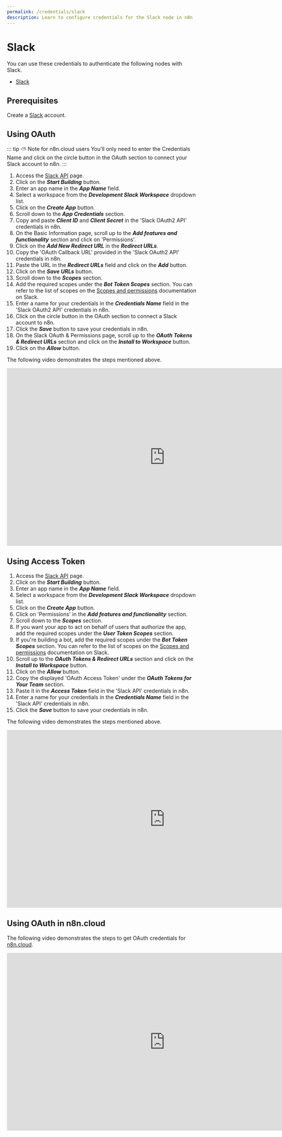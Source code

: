 ```yaml
---
permalink: /credentials/slack
description: Learn to configure credentials for the Slack node in n8n
---
```


# Slack

You can use these credentials to authenticate the following nodes with Slack.
- [Slack](../../nodes-library/nodes/Slack/README.md)

## Prerequisites

Create a [Slack](https://slack.com/) account.

## Using OAuth

::: tip ⛅️ Note for n8n.cloud users
You'll only need to enter the Credentials Name and click on the circle button in the OAuth section to connect your Slack account to n8n.
:::

1. Access the [Slack API](https://api.slack.com/) page.
2. Click on the ***Start Building*** button.
3. Enter an app name in the ***App Name*** field.
4. Select a workspace from the ***Development Slack Workspace*** dropdown list.
5. Click on the ***Create App*** button.
6. Scroll down to the ***App Credentials*** section.
7. Copy and paste ***Client ID*** and ***Client Secret*** in the 'Slack OAuth2 API' credentials in n8n.
8. On the Basic Information page, scroll up to the ***Add features and functionality*** section and click on 'Permissions'.
9. Click on the ***Add New Redirect URL*** in the ***Redirect URLs***.
10. Copy the 'OAuth Callback URL' provided in the 'Slack OAuth2 API' credentials in n8n.
11. Paste the URL in the ***Redirect URLs*** field and click on the ***Add*** button.
12. Click on the ***Save URLs*** button.
13. Scroll down to the ***Scopes*** section.
14. Add the required scopes under the ***Bot Token Scopes*** section. You can refer to the list of scopes on the [Scopes and permissions](https://api.slack.com/scopes) documentation on Slack.
15. Enter a name for your credentials in the ***Credentials Name*** field in the 'Slack OAuth2 API' credentials in n8n.
16. Click on the circle button in the OAuth section to connect a Slack account to n8n.
17. Click the ***Save*** button to save your credentials in n8n.
18. On the Slack OAuth & Permissions page, scroll up to the ***OAuth Tokens & Redirect URLs*** section and click on the ***Install to Workspace*** button.
19. Click on the ***Allow*** button.

The following video demonstrates the steps mentioned above.

<div class="video-container">
<iframe width="840" height="472.5" src="https://www.youtube.com/embed/ewjfY-XQ2Mo" frameborder="0" allow="accelerometer; autoplay; clipboard-write; encrypted-media; gyroscope; picture-in-picture" allowfullscreen></iframe>
</div>

## Using Access Token

1. Access the [Slack API](https://api.slack.com/) page.
2. Click on the ***Start Building*** button.
3. Enter an app name in the ***App Name*** field.
4. Select a workspace from the ***Development Slack Workspace*** dropdown list.
5. Click on the ***Create App*** button.
6. Click on 'Permissions' in the ***Add features and functionality*** section.
7. Scroll down to the ***Scopes*** section.
8. If you want your app to act on behalf of users that authorize the app, add the required scopes under the ***User Token Scopes*** section.
9. If you're building a bot, add the required scopes under the ***Bot Token Scopes*** section. You can refer to the list of scopes on the [Scopes and permissions](https://api.slack.com/scopes) documentation on Slack.
10. Scroll up to the ***OAuth Tokens & Redirect URLs*** section and click on the ***Install to Workspace*** button.
11. Click on the ***Allow*** button.
12. Copy the displayed 'OAuth Access Token' under the ***OAuth Tokens for Your Team*** section.
13. Paste it in the ***Access Token*** field in the 'Slack API' credentials in n8n.
14. Enter a name for your credentials in the ***Credentials Name*** field in the 'Slack API' credentials in n8n.
15. Click the ***Save*** button to save your credentials in n8n.

The following video demonstrates the steps mentioned above.

<div class="video-container">
<iframe width="840" height="472.5" src="https://www.youtube.com/embed/8x3BzKhl_ek" frameborder="0" allow="accelerometer; autoplay; clipboard-write; encrypted-media; gyroscope; picture-in-picture" allowfullscreen></iframe>
</div>

## Using OAuth in n8n.cloud

The following video demonstrates the steps to get OAuth credentials for [n8n.cloud](https://n8n.cloud).

<div class="video-container">
<iframe width="840" height="472.5" src="https://www.youtube.com/embed/RHhaDb1KI2o" frameborder="0" allow="accelerometer; autoplay; clipboard-write; encrypted-media; gyroscope; picture-in-picture" allowfullscreen></iframe>
</div>